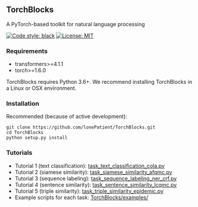 ## TorchBlocks

A PyTorch-based toolkit for natural language processing

[![Code style: black](https://img.shields.io/badge/code%20style-black-000000.svg)](https://github.com/psf/black) [![License: MIT](https://img.shields.io/badge/License-MIT-green.svg)](https://opensource.org/licenses/MIT)

### Requirements

- transformers>=4.1.1
- torch>=1.6.0

TorchBlocks requires Python 3.6+. We recommend installing TorchBlocks in a Linux or OSX environment.

### Installation

Recommended (because of active development):

```shell
git clone https://github.com/lonePatient/TorchBlocks.git
cd TorchBlocks
python setup.py install
```

### Tutorials

* Tutorial 1 (text classification): [task_text_classification_cola.py](https://github.com/lonePatient/TorchBlocks/blob/master/examples/task_text_classification_cola.py)
* Tutorial 2 (siamese similarity): [task_siamese_similarity_afqmc.py](https://github.com/lonePatient/TorchBlocks/blob/master/examples/task_siamese_similarity_afqmc.py)
* Tutorial 3 (sequence labeling): [task_sequence_labeling_ner_crf.py](https://github.com/lonePatient/TorchBlocks/blob/master/examples/task_sequence_labeling_ner_crf.py)
* Tutorial 4 (sentence similarity): [task_sentence_similarity_lcqmc.py](https://github.com/lonePatient/TorchBlocks/blob/master/examples/task_sentence_similarity_lcqmc.py)
* Tutorial 5 (triple similarity): [task_triple_similarity_epidemic.py](https://github.com/lonePatient/TorchBlocks/blob/master/examples/task_triple_similarity_epidemic.py)
* Example scripts for each task: [TorchBlocks/examples/](https://github.com/lonePatient/TorchBlocks/tree/master/examples)

